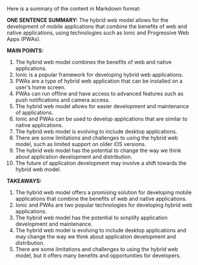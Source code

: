 Here is a summary of the content in Markdown format:

**ONE SENTENCE SUMMARY:**
The hybrid web model allows for the development of mobile applications that combine the benefits of web and native applications, using technologies such as Ionic and Progressive Web Apps (PWAs).

**MAIN POINTS:**

1. The hybrid web model combines the benefits of web and native applications.
2. Ionic is a popular framework for developing hybrid web applications.
3. PWAs are a type of hybrid web application that can be installed on a user's home screen.
4. PWAs can run offline and have access to advanced features such as push notifications and camera access.
5. The hybrid web model allows for easier development and maintenance of applications.
6. Ionic and PWAs can be used to develop applications that are similar to native applications.
7. The hybrid web model is evolving to include desktop applications.
8. There are some limitations and challenges to using the hybrid web model, such as limited support on older iOS versions.
9. The hybrid web model has the potential to change the way we think about application development and distribution.
10. The future of application development may involve a shift towards the hybrid web model.

**TAKEAWAYS:**

1. The hybrid web model offers a promising solution for developing mobile applications that combine the benefits of web and native applications.
2. Ionic and PWAs are two popular technologies for developing hybrid web applications.
3. The hybrid web model has the potential to simplify application development and maintenance.
4. The hybrid web model is evolving to include desktop applications and may change the way we think about application development and distribution.
5. There are some limitations and challenges to using the hybrid web model, but it offers many benefits and opportunities for developers.
